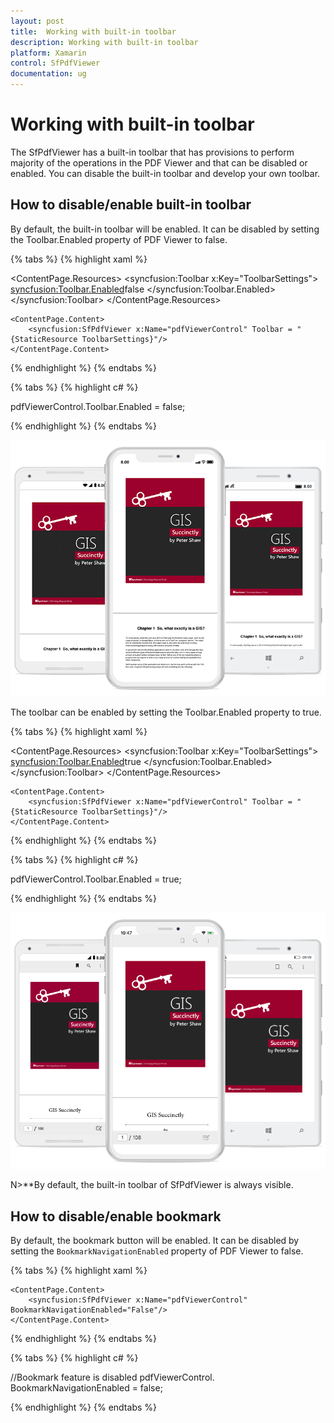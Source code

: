 ```yaml
---
layout: post
title:  Working with built-in toolbar
description: Working with built-in toolbar
platform: Xamarin
control: SfPdfViewer
documentation: ug
---
```


# Working with built-in toolbar

The SfPdfViewer has a built-in toolbar that has provisions to perform majority of the operations in the PDF Viewer and that can be disabled or enabled. You  can disable the built-in toolbar and develop your own toolbar.

## How to disable/enable built-in toolbar

By default, the built-in toolbar will be enabled. It can be disabled by setting the Toolbar.Enabled property of PDF Viewer to false.

{% tabs %}
{% highlight xaml %}

<ContentPage xmlns="http://xamarin.com/schemas/2014/forms"
             xmlns:x="http://schemas.microsoft.com/winfx/2009/xaml"
             xmlns:local="clr-namespace: PdfViewerGettingStarted "
             xmlns:syncfusion ="clr-namespace:Syncfusion.SfPdfViewer.XForms;assembly=Syncfusion.SfPdfViewer.XForms"
             x:Class=" PdfViewerGettingStarted.MainPage">

  <ContentPage.Resources>
        <ResourceDictionary>
            <syncfusion:Toolbar x:Key="ToolbarSettings">
                <syncfusion:Toolbar.Enabled>false
                </syncfusion:Toolbar.Enabled>
            </syncfusion:Toolbar>
        </ResourceDictionary>
    </ContentPage.Resources>

    <ContentPage.Content>
        <syncfusion:SfPdfViewer x:Name="pdfViewerControl" Toolbar = "{StaticResource ToolbarSettings}"/>
    </ContentPage.Content>

</ContentPage>

{% endhighlight %}
{% endtabs %}

{% tabs %}
{% highlight c# %}

pdfViewerControl.Toolbar.Enabled = false;

{% endhighlight %}
{% endtabs %}

![Build-in-toolbar disable in PDF Viewer](pdfviewer_images/ToolbarDisabled.png)

The toolbar can be enabled by setting the Toolbar.Enabled property to true.

{% tabs %}
{% highlight xaml %}

<ContentPage xmlns="http://xamarin.com/schemas/2014/forms"
             xmlns:x="http://schemas.microsoft.com/winfx/2009/xaml"
             xmlns:local="clr-namespace: PdfViewerGettingStarted "
             xmlns:syncfusion ="clr-namespace:Syncfusion.SfPdfViewer.XForms;assembly=Syncfusion.SfPdfViewer.XForms"
             x:Class=" PdfViewerGettingStarted.MainPage">

  <ContentPage.Resources>
        <ResourceDictionary>
            <syncfusion:Toolbar x:Key="ToolbarSettings">
                <syncfusion:Toolbar.Enabled>true
                </syncfusion:Toolbar.Enabled>
            </syncfusion:Toolbar>
        </ResourceDictionary>
    </ContentPage.Resources>

    <ContentPage.Content>
        <syncfusion:SfPdfViewer x:Name="pdfViewerControl" Toolbar = "{StaticResource ToolbarSettings}"/>
    </ContentPage.Content>

</ContentPage>

{% endhighlight %}
{% endtabs %}

{% tabs %}
{% highlight c# %}

pdfViewerControl.Toolbar.Enabled = true;

{% endhighlight %}
{% endtabs %}

![Build-in-toolbar enable in PDF Viewer](pdfviewer_images/ToolbarEnabled.png)

N>**By default, the built-in toolbar of SfPdfViewer is always visible.

## How to disable/enable bookmark

By default, the bookmark button will be enabled. It can be disabled by setting the `BookmarkNavigationEnabled` property of PDF Viewer to false.  

{% tabs %}
{% highlight xaml %}

<ContentPage xmlns="http://xamarin.com/schemas/2014/forms"
             xmlns:x="http://schemas.microsoft.com/winfx/2009/xaml"
             xmlns:local="clr-namespace: PdfViewerGettingStarted "
             xmlns:syncfusion ="clr-namespace:Syncfusion.SfPdfViewer.XForms;assembly=Syncfusion.SfPdfViewer.XForms"
             x:Class=" PdfViewerGettingStarted.MainPage">

    <ContentPage.Content>
        <syncfusion:SfPdfViewer x:Name="pdfViewerControl" BookmarkNavigationEnabled="False"/>
    </ContentPage.Content>

</ContentPage>          

{% endhighlight %}
{% endtabs %}

{% tabs %}
{% highlight c# %}

//Bookmark feature is disabled
pdfViewerControl. BookmarkNavigationEnabled = false;             

{% endhighlight %}
{% endtabs %}